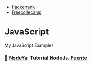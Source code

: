- [Hackerrank](https://www.hackerrank.com/dashboard)
- [Freecodecamp](https://www.freecodecamp.org/)

# JavaScript
My JavaScript Examples 

###  :file_folder: [NodeYa](https://github.com/FernandoFH/JavaScript/tree/master/NodeYa): Tutorial NodeJs. [Fuente](http://www.tutorialesprogramacionya.com/javascriptya/nodejsya/)
